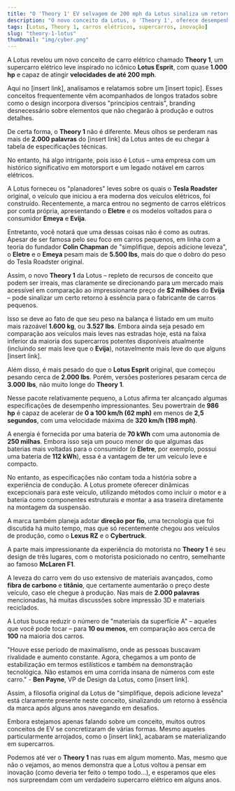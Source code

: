 ```yaml
---
title: "O 'Theory 1' EV selvagem de 200 mph da Lotus sinaliza um retorno à forma para a marca"
description: "O novo conceito da Lotus, o 'Theory 1', oferece desempenho impressionante com um design inovador e leveza, sinalizando um retorno à essência da marca."
tags: [Lotus, Theory 1, carros elétricos, supercarros, inovação]
slug: "theory-1-lotus"
thumbnail: "img/cyber.png"
---
```


A Lotus revelou um novo conceito de carro elétrico chamado **Theory 1**, um supercarro elétrico leve inspirado no icônico **Lotus Esprit**, com quase **1.000 hp** e capaz de atingir **velocidades de até 200 mph**.

Aqui no [insert link], analisamos e relatamos sobre um [insert topic]. Esses conceitos frequentemente vêm acompanhados de longos tratados sobre como o design incorpora diversos "princípios centrais", branding desnecessário sobre elementos que não chegarão à produção e outros detalhes.

De certa forma, o **Theory 1** não é diferente. Meus olhos se perderam nas mais de **2.000 palavras** do [insert link] da Lotus antes de eu chegar à tabela de especificações técnicas.

No entanto, há algo intrigante, pois isso é Lotus – uma empresa com um histórico significativo em motorsport e um legado notável em carros elétricos.

A Lotus forneceu os "planadores" leves sobre os quais o **Tesla Roadster** original, o veículo que iniciou a era moderna dos veículos elétricos, foi construído. Recentemente, a marca entrou no segmento de carros elétricos por conta própria, apresentando o **Eletre** e os modelos voltados para o consumidor **Emeya** e **Evija**.

Entretanto, você notará que uma dessas coisas não é como as outras. Apesar de ser famosa pelo seu foco em carros pequenos, em linha com a teoria do fundador **Colin Chapman** de "simplifique, depois adicione leveza", o **Eletre** e o **Emeya** pesam mais de **5.500 lbs**, mais do que o dobro do peso do Tesla Roadster original.

Assim, o novo **Theory 1** da Lotus – repleto de recursos de conceito que podem ser irreais, mas claramente se direcionando para um mercado mais acessível em comparação ao impressionante preço de **$2 milhões** do **Evija** – pode sinalizar um certo retorno à essência para o fabricante de carros pequenos.

Isso se deve ao fato de que seu peso na balança é listado em um muito mais razoável **1.600 kg**, ou **3.527 lbs**. Embora ainda seja pesado em comparação aos veículos mais leves nas estradas hoje, está na faixa inferior da maioria dos supercarros potentes disponíveis atualmente (incluindo ser mais leve que o **Evija**), notavelmente mais leve do que alguns [insert link].

Além disso, é mais pesado do que o **Lotus Esprit** original, que começou pesando cerca de **2.000 lbs**. Porém, versões posteriores pesaram cerca de **3.000 lbs**, não muito longe do **Theory 1**.

Nesse pacote relativamente pequeno, a Lotus afirma ter alcançado algumas especificações de desempenho impressionantes. Seu powertrain de **986 hp** é capaz de acelerar de **0 a 100 km/h (62 mph)** em menos de **2,5 segundos**, com uma velocidade máxima de **320 km/h (198 mph)**.

A energia é fornecida por uma bateria de **70 kWh** com uma autonomia de **250 milhas**. Embora isso seja um pouco menor do que algumas das baterias mais voltadas para o consumidor (o **Eletre**, por exemplo, possui uma bateria de **112 kWh**), essa é a vantagem de ter um veículo leve e compacto.

No entanto, as especificações não contam toda a história sobre a experiência de condução. A Lotus promete oferecer dinâmicas excepcionais para este veículo, utilizando métodos como incluir o motor e a bateria como componentes estruturais e montar a asa traseira diretamente na montagem da suspensão.

A marca também planeja adotar **direção por fio**, uma tecnologia que foi discutida há muito tempo, mas que só recentemente chegou aos veículos de produção, como o **Lexus RZ** e o **Cybertruck**.

A parte mais impressionante da experiência do motorista no **Theory 1** é seu design de três lugares, com o motorista posicionado no centro, semelhante ao famoso **McLaren F1**.

A leveza do carro vem do uso extensivo de materiais avançados, como **fibra de carbono** e **titânio**, que certamente aumentarão o preço deste veículo, caso ele chegue à produção. Nas mais de **2.000 palavras** mencionadas, há muitas discussões sobre impressão 3D e materiais reciclados.

A Lotus busca reduzir o número de "materiais da superfície A" – aqueles que você pode tocar – para **10 ou menos**, em comparação aos cerca de **100** na maioria dos carros.

"Houve esse período de maximalismo, onde as pessoas buscavam rivalidade e aumento constante. Agora, chegamos a um ponto de estabilização em termos estilísticos e também na demonstração tecnológica. Não estamos em uma corrida insana de números com este carro." - **Ben Payne**, VP de Design da Lotus, como [insert link].

Assim, a filosofia original da Lotus de "simplifique, depois adicione leveza" está claramente presente neste conceito, sinalizando um retorno à essência da marca após alguns anos navegando em desafios.

Embora estejamos apenas falando sobre um conceito, muitos outros conceitos de EV se concretizaram de várias formas. Mesmo aqueles particularmente arrojados, como o [insert link], acabaram se materializando em supercarros.

Podemos até ver o **Theory 1** nas ruas em algum momento. Mas, mesmo que não o vejamos, ao menos demonstra que a Lotus voltou a pensar em inovação (como deveria ter feito o tempo todo...), e esperamos que eles nos surpreendam com um verdadeiro supercarro elétrico em alguns anos.